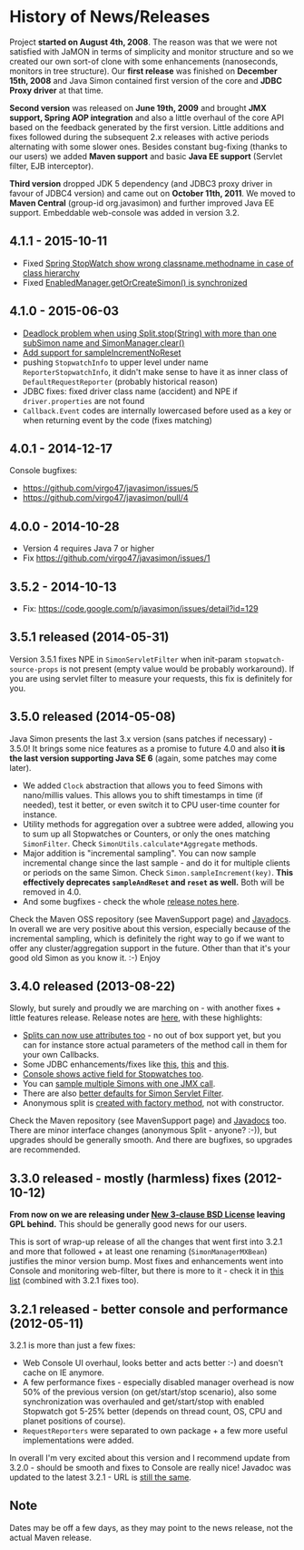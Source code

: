 # History of News/Releases

Project **started on August 4th, 2008**. The reason was that we were not satisfied with JaMON in terms of simplicity
and monitor structure and so we created our own sort-of clone with some enhancements (nanoseconds,
monitors in tree structure). Our **first release** was finished on **December 15th, 2008** and Java Simon contained
first version of the core and **JDBC Proxy driver** at that time.

**Second version** was released on **June 19th, 2009** and brought **JMX support, Spring AOP integration** and also a little
overhaul of the core API based on the feedback generated by the first version. Little additions and fixes followed
during the subsequent 2.x releases with active periods alternating with some slower ones. Besides constant
bug-fixing (thanks to our users) we added **Maven support** and basic **Java EE support** (Servlet filter, EJB interceptor).

**Third version** dropped JDK 5 dependency (and JDBC3 proxy driver in favour of JDBC4 version) and came out on
**October 11th, 2011**. We moved to **Maven Central** (group-id org.javasimon) and further improved Java EE support.
Embeddable web-console was added in version 3.2.

## 4.1.1 - 2015-10-11

* Fixed [Spring StopWatch show wrong classname.methodname in case of class hierarchy](https://github.com/virgo47/javasimon/issues/14)
* Fixed [EnabledManager.getOrCreateSimon() is synchronized](https://github.com/virgo47/javasimon/issues/13)

## 4.1.0 - 2015-06-03

* [Deadlock problem when using Split.stop(String) with more than one subSimon name and SimonManager.clear()](https://github.com/virgo47/javasimon/issues/11)
* [Add support for sampleIncrementNoReset](https://github.com/virgo47/javasimon/issues/12)
* pushing `StopwatchInfo` to upper level under name `ReporterStopwatchInfo`, it didn't make sense to have it as inner class of `DefaultRequestReporter` (probably historical reason)
* JDBC fixes: fixed driver class name (accident) and NPE if `driver.properties` are not found
* `Callback.Event` codes are internally lowercased before used as a key or when returning event by the code (fixes matching)

## 4.0.1 - 2014-12-17

Console bugfixes:

* https://github.com/virgo47/javasimon/issues/5
* https://github.com/virgo47/javasimon/pull/4

## 4.0.0 - 2014-10-28

* Version 4 requires Java 7 or higher
* Fix https://github.com/virgo47/javasimon/issues/1

## 3.5.2 - 2014-10-13

* Fix: https://code.google.com/p/javasimon/issues/detail?id=129

## 3.5.1 released (2014-05-31)

Version 3.5.1 fixes NPE in `SimonServletFilter` when init-param `stopwatch-source-props` is not present
(empty value would be probably workaround). If you are using servlet filter to measure your requests,
this fix is definitely for you.

## 3.5.0 released (2014-05-08)

Java Simon presents the last 3.x version (sans patches if necessary) - 3.5.0! It brings some nice features as a promise
to future 4.0 and also **it is the last version supporting Java SE 6** (again, some patches may come later).

* We added `Clock` abstraction that allows you to feed Simons with nano/millis values. This allows you to shift
timestamps in time (if needed), test it better, or even switch it to CPU user-time counter for instance.
* Utility methods for aggregation over a subtree were added, allowing you to sum up all Stopwatches or Counters,
or only the ones matching `SimonFilter`. Check `SimonUtils.calculate*Aggregate` methods.
* Major addition is "incremental sampling". You can now sample incremental change since the last sample -
and do it for multiple clients or periods on the same Simon. Check `Simon.sampleIncrement(key)`. **This
effectively deprecates `sampleAndReset` and `reset` as well.** Both will be removed in 4.0.
* And some bugfixes - check the whole [ release notes here](https://code.google.com/p/javasimon/issues/list?can=1&q=Milestone%3D3.5).

Check the Maven OSS repository (see MavenSupport page) and
[Javadocs](http://javasimon.googlecode.com/git-history/with-javadoc/api-3.5/index.html). In overall we are very
positive about this version, especially because of the incremental sampling, which is definitely the right way
to go if we want to offer any cluster/aggregation support in the future. Other than that it's your
good old Simon as you know it. :-) Enjoy

## 3.4.0 released (2013-08-22)

Slowly, but surely and proudly we are marching on - with another fixes + little features release.
Release notes are [here](http://code.google.com/p/javasimon/issues/list?can=1&q=Milestone%3D3.4), with these highlights:

* [ Splits can now use attributes too](http://code.google.com/p/javasimon/issues/detail?id=100) - no out of box support yet, but you can for instance store actual parameters of the method call in them for your own Callbacks.
* Some JDBC enhancements/fixes like [this](http://code.google.com/p/javasimon/issues/detail?id=102),
[this](http://code.google.com/p/javasimon/issues/detail?id=103) and [this](http://code.google.com/p/javasimon/issues/detail?id=104).
* [Console shows active field for Stopwatches too](http://code.google.com/p/javasimon/issues/detail?id=101).
* You can [sample multiple Simons with one JMX call](http://code.google.com/p/javasimon/issues/detail?id=109).
* There are also [better defaults for Simon Servlet Filter](http://code.google.com/p/javasimon/issues/detail?id=110).
* Anonymous split is [created with factory method](http://code.google.com/p/javasimon/issues/detail?id=105), not with constructor.

Check the Maven repository (see MavenSupport page) and [Javadocs](http://javasimon.googlecode.com/git-history/with-javadoc/api-3.4/index.html) too.
There are minor interface changes (anonymous Split - anyone? :-)), but upgrades should be generally smooth.
And there are bugfixes, so upgrades are recommended.

## 3.3.0 released - mostly (harmless) fixes (2012-10-12)

**From now on we are releasing under [New 3-clause BSD License](http://en.wikipedia.org/wiki/BSD_licenses) leaving
GPL behind.** This should be generally good news for our users.

This is sort of wrap-up release of all the changes that went first into 3.2.1 and more that followed + at least
one renaming (`SimonManagerMXBean`) justifies the minor version bump. Most fixes and enhancements went into Console
and monitoring web-filter, but there is more to it - check it in
[this list](http://code.google.com/p/javasimon/issues/list?can=1&q=label%3AMilestone-3.3%20status%3AFixed%2CWontFix%2CVerified)
(combined with 3.2.1 fixes too).

## 3.2.1 released - better console and performance (2012-05-11)

3.2.1 is more than just a few fixes:

* Web Console UI overhaul, looks better and acts better :-) and doesn't cache on IE anymore.
* A few performance fixes - especially disabled manager overhead is now 50% of the previous version (on get/start/stop scenario), also some synchronization was overhauled and get/start/stop with enabled Stopwatch got 5-25% better (depends on thread count, OS, CPU and planet positions of course).
* `RequestReporters` were separated to own package + a few more useful implementations were added.

In overall I'm very excited about this version and I recommend update from 3.2.0 - should be smooth
and fixes to Console are really nice! Javadoc was updated to the latest 3.2.1 - URL is
[still the same](http://javasimon.googlecode.com/svn/javadoc/api-3.2/index.html).

## Note

Dates may be off a few days, as they may point to the news release, not the actual Maven release.